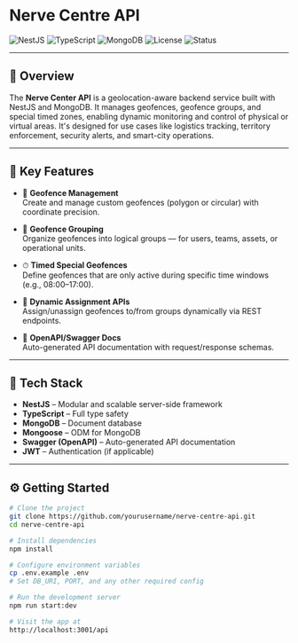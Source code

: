 <!-- # Nerve Centre API

![NestJS](https://img.shields.io/badge/NestJS-v9-red?logo=nestjs)
![TypeScript](https://img.shields.io/badge/TypeScript-4.x-blue?logo=typescript)
![PostgreSQL](https://img.shields.io/badge/PostgreSQL-ORM--Prisma-blue?logo=postgresql)
![License](https://img.shields.io/badge/license-MIT-brightgreen)
![Status](https://img.shields.io/badge/status-Active--Development-yellow)

---

## 🧠 Overview

The **Nerve Center API** is a centralized backend service for managing geospatial data, timed geofences, and group-based zone control. It enables dynamic monitoring of geofence activity, scheduling of special geo-zones, and efficient grouping of operational zones for use in real-time response systems.

Built with **NestJS** and **PostgreSQL**, the system offers a scalable architecture and is designed to power platforms that require precise geolocation logic — such as logistics tracking, public safety coordination, smart city operations, and more.

---

## 🚀 Key Features

- 📍 **Geofence Management**  
  Create, update, and delete polygonal or circular geofences with precise coordinates.

- 👥 **Geofence Groups**  
  Group multiple geofences into logical zones for team, device, or event-based tracking.

- ⏱ **Special Timed Geofences**  
  Define **special geofences** that are active only during specific hours (e.g., 8 AM – 5 PM).

- 🔄 **Geo-Assignment APIs**  
  Assign and unassign geofences to groups, supporting flexible access control and behavior assignment.

- 📊 **RESTful Design**  
  Built using NestJS controllers and DTOs with Swagger for API docs.

---

## 🧰 Tech Stack

- **NestJS** – Type-safe and modular Node.js framework
- **TypeScript** – End-to-end type safety
- **PostgreSQL** – Relational database
- **Mongoose ORM** – Type-safe data modeling and querying
- **Swagger/OpenAPI** – Auto-generated API documentation
- **Docker** – (Planned containerization)
- **Zod / Class-validator** – Input validation

 -->




# Nerve Centre API

![NestJS](https://img.shields.io/badge/NestJS-v9-red?logo=nestjs)
![TypeScript](https://img.shields.io/badge/TypeScript-4.x-blue?logo=typescript)
![MongoDB](https://img.shields.io/badge/MongoDB-Mongoose-green?logo=mongodb)
![License](https://img.shields.io/badge/license-MIT-brightgreen)
![Status](https://img.shields.io/badge/status-Active--Development-yellow)

---

## 🧠 Overview

The **Nerve Center API** is a geolocation-aware backend service built with NestJS and MongoDB. It manages geofences, geofence groups, and special timed zones, enabling dynamic monitoring and control of physical or virtual areas. It's designed for use cases like logistics tracking, territory enforcement, security alerts, and smart-city operations.

---

## 🚀 Key Features

- 📍 **Geofence Management**  
  Create and manage custom geofences (polygon or circular) with coordinate precision.

- 👥 **Geofence Grouping**  
  Organize geofences into logical groups — for users, teams, assets, or operational units.

- ⏱ **Timed Special Geofences**  
  Define geofences that are only active during specific time windows (e.g., 08:00–17:00).

- 🔄 **Dynamic Assignment APIs**  
  Assign/unassign geofences to/from groups dynamically via REST endpoints.

- 📘 **OpenAPI/Swagger Docs**  
  Auto-generated API documentation with request/response schemas.

---

## 🧰 Tech Stack

- **NestJS** – Modular and scalable server-side framework
- **TypeScript** – Full type safety
- **MongoDB** – Document database
- **Mongoose** – ODM for MongoDB
- **Swagger (OpenAPI)** – Auto-generated API documentation
- **JWT** – Authentication (if applicable)

---

## ⚙️ Getting Started

```bash
# Clone the project
git clone https://github.com/yourusername/nerve-centre-api.git
cd nerve-centre-api

# Install dependencies
npm install

# Configure environment variables
cp .env.example .env
# Set DB_URI, PORT, and any other required config

# Run the development server
npm run start:dev

# Visit the app at
http://localhost:3001/api

